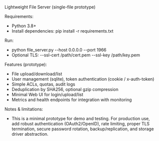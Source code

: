 Lightweight File Server (single-file prototype)

Requirements:
- Python 3.8+
- Install dependencies: pip install -r requirements.txt

Run:
- python file_server.py --host 0.0.0.0 --port 1966
- Optional TLS: --ssl-cert /path/cert.pem --ssl-key /path/key.pem

Features (prototype):
- File upload/download/list
- User management (sqlite), token authentication (cookie / x-auth-token)
- Simple ACLs, quotas, audit logs
- Deduplication by SHA256, optional gzip compression
- Minimal Web UI for login/upload/list
- Metrics and health endpoints for integration with monitoring

Notes & limitations:
- This is a minimal prototype for demo and testing. For production use, add robust authentication (OAuth2/OpenID), rate limiting, proper TLS termination, secure password rotation, backup/replication, and storage driver abstraction.
